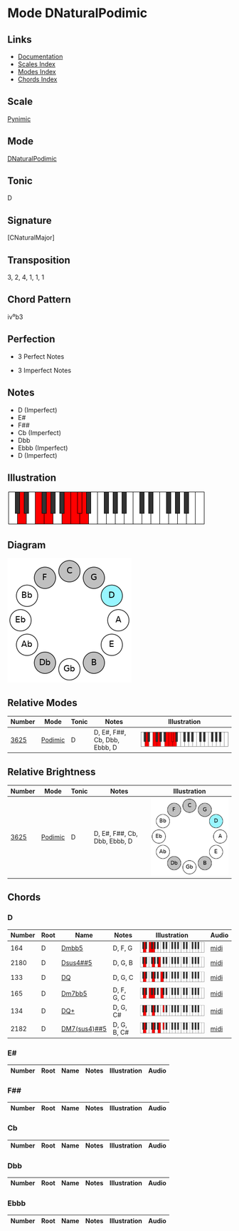 # Mode DNaturalPodimic

## Links

- [Documentation](README.md)
- [Scales Index](Scales.md)
- [Modes Index](Modes.md)
- [Chords Index](Chords.md)

## Scale

[Pynimic](ScalePynimic.md)

## Mode

[DNaturalPodimic](ModeDNaturalPodimic.md)

## Tonic

D

## Signature

[CNaturalMajor]

## Transposition

3, 2, 4, 1, 1, 1

## Chord Pattern

iv⁰b3

## Perfection

 - 3 Perfect Notes

 - 3 Imperfect Notes

## Notes

- D (Imperfect)
- E#
- F##
- Cb (Imperfect)
- Dbb
- Ebbb (Imperfect)
- D (Imperfect)

## Illustration

![DNaturalPodimic](ModeDNaturalPodimic.png)

## Diagram

![DNaturalPodimic](CircleModeDNaturalPodimic.png)

## Relative Modes

| Number | Mode | Tonic | Notes | Illustration |
|--------|------|-------|-------|--------------|
| [3625](https://ianring.com/musictheory/scales/3625) | [Podimic](ModePodimic.md) | D | D, E#, F##, Cb, Dbb, Ebbb, D | ![DNaturalPodimic](ModeDNaturalPodimic.png) |
## Relative Brightness

| Number | Mode | Tonic | Notes | Illustration |
|--------|------|-------|-------|--------------|
| [3625](https://ianring.com/musictheory/scales/3625) | [Podimic](ModePodimic.md) | D | D, E#, F##, Cb, Dbb, Ebbb, D | ![DNaturalPodimic](CircleModeDNaturalPodimic.png) |

## Chords

### D

| Number | Root | Name | Notes | Illustration | Audio |
|--------|------|------|-------|--------------|-------|
| 164 | D | [Dmbb5](ChordDNaturalMinorDoubleFlatFifth.md) | D, F, G | ![Dmbb5](ChordDNaturalMinorDoubleFlatFifthRootPosition.png) | [midi](ChordDNaturalMinorDoubleFlatFifthRootPosition.mid) |
| 2180 | D | [Dsus4##5](ChordDNaturalSuspendedFourthDoubleSharpFifth.md) | D, G, B | ![Dsus4##5](ChordDNaturalSuspendedFourthDoubleSharpFifthRootPosition.png) | [midi](ChordDNaturalSuspendedFourthDoubleSharpFifthRootPosition.mid) |
| 133 | D | [DQ](ChordDNaturalQuartal.md) | D, G, C | ![DQ](ChordDNaturalQuartalRootPosition.png) | [midi](ChordDNaturalQuartalRootPosition.mid) |
| 165 | D | [Dm7bb5](ChordDNaturalMinorSeventhDoubleFlatFifth.md) | D, F, G, C | ![Dm7bb5](ChordDNaturalMinorSeventhDoubleFlatFifthRootPosition.png) | [midi](ChordDNaturalMinorSeventhDoubleFlatFifthRootPosition.mid) |
| 134 | D | [DQ+](ChordDNaturalQuartalAugmented.md) | D, G, C# | ![DQ+](ChordDNaturalQuartalAugmentedRootPosition.png) | [midi](ChordDNaturalQuartalAugmentedRootPosition.mid) |
| 2182 | D | [DM7(sus4)##5](ChordDNaturalMajorSeventhSuspendedFourthDoubleSharpFifth.md) | D, G, B, C# | ![DM7(sus4)##5](ChordDNaturalMajorSeventhSuspendedFourthDoubleSharpFifthRootPosition.png) | [midi](ChordDNaturalMajorSeventhSuspendedFourthDoubleSharpFifthRootPosition.mid) |

### E#

| Number | Root | Name | Notes | Illustration | Audio |
|--------|------|------|-------|--------------|-------|

### F##

| Number | Root | Name | Notes | Illustration | Audio |
|--------|------|------|-------|--------------|-------|

### Cb

| Number | Root | Name | Notes | Illustration | Audio |
|--------|------|------|-------|--------------|-------|

### Dbb

| Number | Root | Name | Notes | Illustration | Audio |
|--------|------|------|-------|--------------|-------|

### Ebbb

| Number | Root | Name | Notes | Illustration | Audio |
|--------|------|------|-------|--------------|-------|

